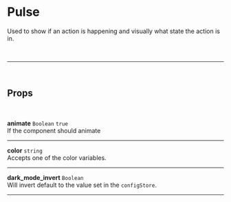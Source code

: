 # Pulse

Used to show if an action is happening and visually what state the action is in.

<br>

---

<br>

## Props

<br>

**animate** `Boolean` <code class="blue">true</code><br>
If the component should animate

---

**color** `string` <br>
Accepts one of the color variables.

---

**dark_mode_invert** `Boolean` <br>
Will invert default to the value set in the `configStore`.

---
